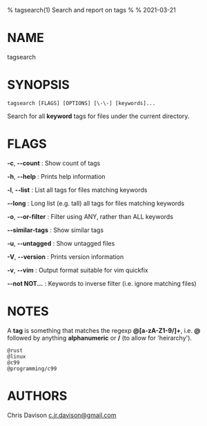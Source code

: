 % tagsearch(1) Search and report on tags
%
% 2021-03-21


# NAME

tagsearch

# SYNOPSIS

    tagsearch [FLAGS] [OPTIONS] [\-\-] [keywords]...

Search for all **keyword** tags for files under the current directory.

# FLAGS

**-c**, **\-\-count**
: Show count of tags

**-h**, **\-\-help**
: Prints help information

**-l**, **\-\-list**
: List all tags for files matching keywords

**\-\-long**
: Long list (e.g. tall) all tags for files matching keywords

**-o**, **\-\-or-filter**
: Filter using ANY, rather than ALL keywords

**\-\-similar-tags**
: Show similar tags

**-u**, **\-\-untagged**
: Show untagged files

**-V**, **\-\-version**
: Prints version information

**-v**, **\-\-vim**
: Output format suitable for vim quickfix

**\-\-not NOT...**
: Keywords to inverse filter (i.e. ignore matching files)

# NOTES

A **tag** is something that matches the regexp **\@[a-zA-Z1-9/]+**, 
i.e. **\@** followed by anything **alphanumeric** or **/** (to allow for 'heirarchy').

    @rust
    @linux
    @c99
    @programming/c99

# AUTHORS

Chris Davison <c.jr.davison@gmail.com>
